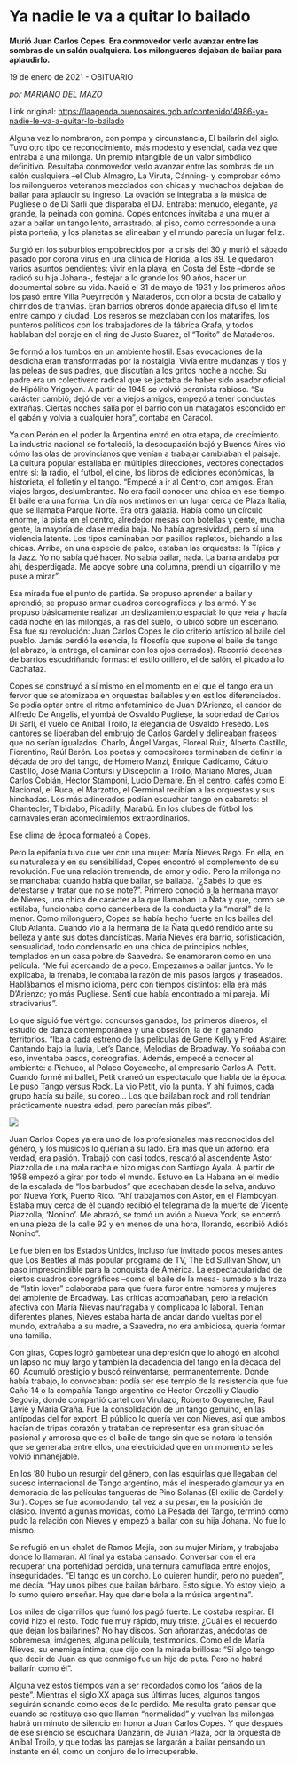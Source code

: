# Ya nadie le va a quitar lo bailado

**Murió Juan Carlos Copes. Era conmovedor verlo avanzar entre las sombras de un salón cualquiera. Los milongueros dejaban de bailar para aplaudirlo.**

19 de enero de 2021 - OBITUARIO

_por MARIANO DEL MAZO_

Link original: https://laagenda.buenosaires.gob.ar/contenido/4986-ya-nadie-le-va-a-quitar-lo-bailado



Alguna vez lo nombraron, con pompa y circunstancia, El bailarín del siglo. Tuvo otro tipo de reconocimiento, más modesto y esencial, cada vez que entraba a una milonga. Un premio intangible de un valor simbólico definitivo. Resultaba conmovedor verlo avanzar entre las sombras de un salón cualquiera –el Club Almagro, La Viruta, Cánning- y comprobar cómo los milongueros veteranos mezclados con chicas y muchachos dejaban de bailar para aplaudir su ingreso. La ovación se integraba a la música de Pugliese o de Di Sarli que disparaba el DJ. Entraba: menudo, elegante, ya grande, la peinada con gomina. Copes entonces invitaba a una mujer al azar a bailar un tango lento, arrastrado, al piso, como corresponde a una pista porteña, y los planetas se alineaban y el mundo parecía un lugar feliz.




Surgió en los suburbios empobrecidos por la crisis del 30 y murió el sábado pasado por corona virus en una clínica de Florida, a los 89. Le quedaron varios asuntos pendientes: vivir en la playa, en Costa del Este –donde se radicó su hija Johana-, festejar a lo grande los 90 años, hacer un documental sobre su vida. Nació el 31 de mayo de 1931 y los primeros años los pasó entre Villa Pueyrredón y Mataderos, con olor a bosta de caballo y chirridos de tranvías. Eran barrios obreros donde aparecía difuso el límite entre campo y ciudad. Los reseros se mezclaban con los matarifes, los punteros políticos con los trabajadores de la fábrica Grafa, y todos hablaban del coraje en el ring de Justo Suarez, el “Torito” de Mataderos.




Se formó a los tumbos en un ambiente hostil. Esas evocaciones de la desdicha eran transformadas por la nostalgia. Vivía entre mudanzas y tíos y las peleas de sus padres, que discutían a los gritos noche a noche. Su padre era un colectivero radical que se jactaba de haber sido asador oficial de Hipólito Yrigoyen. A partir de 1945 se volvió peronista rabioso. “Su carácter cambió, dejó de ver a viejos amigos, empezó a tener conductas extrañas. Ciertas noches salía por el barrio con un matagatos escondido en el gabán y volvía a cualquier hora”, contaba en Caracol.




Ya con Perón en el poder la Argentina entró en otra etapa, de crecimiento. La industria nacional se fortaleció, la desocupación bajó y Buenos Aires vio cómo las olas de provincianos que venían a trabajar cambiaban el paisaje. La cultura popular estallaba en múltiples direcciones, vectores conectados entre sí: la radio, el futbol, el cine, los libros de ediciones económicas, la historieta, el folletín y el tango. “Empecé a ir al Centro, con amigos. Eran viajes largos, deslumbrantes. No era facil conocer una chica en ese tiempo. El baile era una forma. Un día nos metimos en un lugar cerca de Plaza Italia, que se llamaba Parque Norte. Era otra galaxia. Había como un círculo enorme, la pista en el centro, alrededor mesas con botellas y gente, mucha gente, la mayoría de clase media baja. No había agresividad, pero sí una violencia latente. Los tipos caminaban por pasillos repletos, bichando a las chicas. Arriba, en una especie de palco, estaban las orquestas: la Típica y la Jazz. Yo no sabía qué hacer. No sabía bailar, nada. La barra andaba por ahí, desperdigada. Me apoyé sobre una columna, prendí un cigarrillo y me puse a mirar”.




Esa mirada fue el punto de partida. Se propuso aprender a bailar y aprendió; se propuso armar cuadros coreográficos y los armó. Y se propuso básicamente realizar un deslizamiento espacial: lo que veía y hacía cada noche en las milongas, al ras del suelo, lo ubicó sobre un escenario. Esa fue su revolución: Juan Carlos Copes le dio criterio artístico al baile del pueblo. Jamás perdió la esencia, la filosofía que supone el baile de tango (el abrazo, la entrega, el caminar con los ojos cerrados). Recorrió decenas de barrios escudriñando formas: el estilo orillero, el de salón, el picado a lo Cachafaz.




Copes se construyó a sí mismo en el momento en el que el tango era un fervor que se atomizaba en orquestas bailables y en estilos diferenciados. Se podía optar entre el ritmo anfetamínico de Juan D’Arienzo, el candor de Alfredo De Angelis, el yumbá de Osvaldo Pugliese, la sobriedad de Carlos Di Sarli, el vuelo de Aníbal Troilo, la elegancia de Osvaldo Fresedo. Los cantores se liberaban del embrujo de Carlos Gardel y delineaban fraseos que no serían igualados: Charlo, Ángel Vargas, Floreal Ruiz, Alberto Castillo, Fiorentino, Raúl Berón. Los poetas y compositores terminaban de definir la década de oro del tango, de Homero Manzi, Enrique Cadícamo, Cátulo Castillo, José María Contursi y Discepolín a Troilo, Mariano Mores, Juan Carlos Cobián, Héctor Stamponi, Lucio Demare. En el centro, cafés como El Nacional, el Ruca, el Marzotto, el Germinal recibían a las orquestas y sus hinchadas. Los más adinerados podían escuchar tango en cabarets: el Chantecler, Tibidabo, Picadilly, Marabú. En los clubes de fútbol los carnavales eran acontecimientos extraordinarios.




Ese clima de época formateó a Copes.




Pero la epifanía tuvo que ver con una mujer: María Nieves Rego. En ella, en su naturaleza y en su sensibilidad, Copes encontró el complemento de su revolución. Fue una relación tremenda, de amor y odio. Pero la milonga no se manchaba: cuando había que bailar, se bailaba. “¿Sabés lo que es detestarse y tratar que no se note?”. Primero conoció a la hermana mayor de Nieves, una chica de carácter a la que llamaban La Ñata y que, como se estilaba, funcionaba como cancerbera de la conducta y la “moral” de la menor. Como milonguero, Copes se había hecho fuerte en los bailes del Club Atlanta. Cuando vio a la hermana de la Ñata quedó rendido ante su belleza y ante sus dotes dancísticas. María Nieves era barrio, sofisticación, sensualidad, todo condensado en una chica de principios nobles, templados en un casa pobre de Saavedra. Se enamoraron como en una película. “Me fui acercando de a poco. Empezamos a bailar juntos. Yo le explicaba, la frenaba, le contaba la razón de mis pasos largos y fraseados. Hablábamos el mismo idioma, pero con tiempos distintos: ella era más D’Arienzo; yo más Pugliese. Sentí que había encontrado a mi pareja. Mi stradivarius”.




Lo que siguió fue vértigo: concursos ganados, los primeros dineros, el estudio de danza contemporánea y una obsesión, la de ir ganando territorios. “Iba a cada estreno de las películas de Gene Kelly y Fred Astaire: Cantando bajo la lluvia, Let’s Dance, Melodías de Broadway. Yo soñaba con eso, inventaba pasos, coreografías. Además, empecé a conocer al ambiente: a Pichuco, al Polaco Goyeneche, al empresario Carlos A. Petit. Cuando formé mi ballet, Petit craneó un espectáculo que habla de la época. Le puso Tango versus Rock. La vio Petit, vio la punta. Y ahí fuimos, cada grupo hacía su baile, su coreo… Los que bailaban rock and roll tendrían prácticamente nuestra edad, pero parecían más pibes”.




[![](https://img.youtube.com/vi/IprU2BqivCw/0.jpg)](https://www.youtube.com/watch?v=IprU2BqivCw)




Juan Carlos Copes ya era uno de los profesionales más reconocidos del género, y los músicos lo querían a su lado. Era más que un adorno: era verdad, era pasión. Trabajó con casi todos, rescató al ascendente Astor Piazzolla de una mala racha e hizo migas con Santiago Ayala. A partir de 1958 empezó a girar por todo el mundo. Estuvo en La Habana en el medio de la escalada de “los barbudos” que acechaban desde la selva, anduvo por Nueva York, Puerto Rico. “Ahí trabajamos con Astor, en el Flamboyán. Estaba muy cerca de él cuando recibió el telegrama de la muerte de Vicente Piazzolla, ‘Nonino’. Me abrazó, se tomó un avión a Nueva York, se encerró en una pieza de la calle 92 y en menos de una hora, llorando, escribió Adiós Nonino”.




Le fue bien en los Estados Unidos, incluso fue invitado pocos meses antes que Los Beatles al más popular programa de TV, The Ed Sullivan Show, un paso imprescindible para la conquista de América. La espectacularidad de ciertos cuadros coreográficos –como el baile de la mesa- sumado a la traza de “latin lover” colaboraba para que fuera furor entre hombres y mujeres del ambiente de Broadway. Las críticas acompañaban, pero la relación afectiva con María Nievas naufragaba y complicaba lo laboral. Tenían diferentes planes, Nieves estaba harta de andar dando vueltas por el mundo, extrañaba a su madre, a Saavedra, no era ambiciosa, quería formar una familia.




Con giras, Copes logró gambetear una depresión que lo ahogó en alcohol un lapso no muy largo y también la decadencia del tango en la década del 60. Acumuló prestigio y buscó reinventarse, permanentemente. Donde había trabajo, lo convocaban: podía ser ese templo de la resistencia que fue Caño 14 o la compañía Tango argentino de Héctor Orezolli y Claudio Segovia, donde compartió cartel con Virulazo, Roberto Goyeneche, Raúl Lavié y María Graña. Fue la consolidación de un tango genuino, en las antípodas del for export. El público lo quería ver con Nieves, así que ambos hacían de tripas corazón y trataban de representar esa gran situación pasional y amorosa que es el baile de tango sin que se notara la tensión que se generaba entre ellos, una electricidad que en un momento se les volvió inmanejable.




En los ’80 hubo un resurgir del género, con las esquirlas que llegaban del suceso internacional de Tango argentino, más el inesperado glamour ya en demoracia de las películas tangueras de Pino Solanas (El exilio de Gardel y Sur). Copes se fue acomodando, tal vez a su pesar, en la posición de clásico. Inventó algunas movidas, como La Pesada del Tango, terminó como pudo la relación con Nieves y empezó a bailar con su hija Johana. No fue lo mismo.




Se refugió en un chalet de Ramos Mejía, con su mujer Miriam, y trabajaba donde lo llamaran. Al final ya estaba cansado. Conversar con él era recuperar una porteñidad perdida, una ternura camuflada entre enojos, inseguridades. “El tango es un corcho. Lo quieren hundir, pero no pueden”, me decía. “Hay unos pibes que bailan bárbaro. Esto sigue. Yo estoy viejo, a lo sumo quiero enseñar. Hay que darle bola a la música argentina”.




Los miles de cigarrillos que fumó los pagó fuerte. Le costaba respirar. El covid hizo el resto. Todo fue muy rápido, muy triste. ¿Cuál es el recuerdo que dejan los bailarines? No hay discos. Son añoranzas, anécdotas de sobremesa, imágenes, alguna película, testimonios. Como el de María Nieves, su enemiga íntima, que dijo con la mirada brillosa: “Si algo tengo que decir de Juan es que conmigo fue un hijo de puta. Pero no habrá bailarín como él”.




Alguna vez estos tiempos van a ser recordados como los “años de la peste”. Mientras el siglo XX apaga sus últimas luces, algunos tangos seguirán sonando como ecos de lo perdido. Me resulta grato pensar que cuando se restituya eso que llaman “normalidad” y vuelvan las milongas habrá un minuto de silencio en honor a Juan Carlos Copes. Y que después de ese silencio se escuchará Danzarín, de Julián Plaza, por la orquesta de Aníbal Troilo, y que todas las parejas se largarán a bailar pensando un instante en él, como un conjuro de lo irrecuperable.



